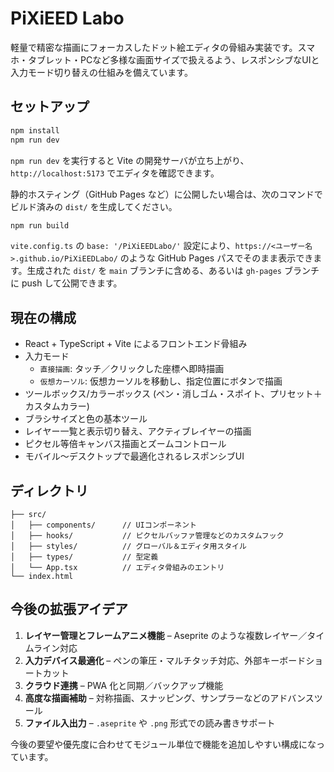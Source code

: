 # PiXiEED Labo

軽量で精密な描画にフォーカスしたドット絵エディタの骨組み実装です。スマホ・タブレット・PCなど多様な画面サイズで扱えるよう、レスポンシブなUIと入力モード切り替えの仕組みを備えています。

## セットアップ

```bash
npm install
npm run dev
```

`npm run dev` を実行すると Vite の開発サーバが立ち上がり、`http://localhost:5173` でエディタを確認できます。

静的ホスティング（GitHub Pages など）に公開したい場合は、次のコマンドでビルド済みの `dist/` を生成してください。

```bash
npm run build
```

`vite.config.ts` の `base: '/PiXiEEDLabo/'` 設定により、`https://<ユーザー名>.github.io/PiXiEEDLabo/` のような GitHub Pages パスでそのまま表示できます。生成された `dist/` を `main` ブランチに含める、あるいは `gh-pages` ブランチに push して公開できます。

## 現在の構成

- React + TypeScript + Vite によるフロントエンド骨組み
- 入力モード
  - `直接描画`: タッチ／クリックした座標へ即時描画
  - `仮想カーソル`: 仮想カーソルを移動し、指定位置にボタンで描画
- ツールボックス/カラーボックス (ペン・消しゴム・スポイト、プリセット＋カスタムカラー)
- ブラシサイズと色の基本ツール
- レイヤー一覧と表示切り替え、アクティブレイヤーの描画
- ピクセル等倍キャンバス描画とズームコントロール
- モバイル〜デスクトップで最適化されるレスポンシブUI

## ディレクトリ

```
├── src/
│   ├── components/      // UIコンポーネント
│   ├── hooks/           // ピクセルバッファ管理などのカスタムフック
│   ├── styles/          // グローバル＆エディタ用スタイル
│   ├── types/           // 型定義
│   └── App.tsx          // エディタ骨組みのエントリ
└── index.html
```

## 今後の拡張アイデア

1. **レイヤー管理とフレームアニメ機能** – Aseprite のような複数レイヤー／タイムライン対応
2. **入力デバイス最適化** – ペンの筆圧・マルチタッチ対応、外部キーボードショートカット
3. **クラウド連携** – PWA 化と同期／バックアップ機能
4. **高度な描画補助** – 対称描画、スナッピング、サンプラーなどのアドバンスツール
5. **ファイル入出力** – `.aseprite` や `.png` 形式での読み書きサポート

今後の要望や優先度に合わせてモジュール単位で機能を追加しやすい構成になっています。
